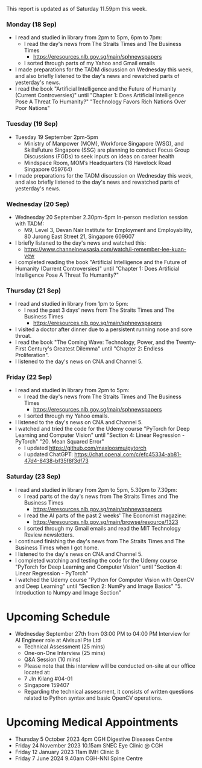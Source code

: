This report is updated as of Saturday 11.59pm this week.

### Monday (18 Sep)
- I read and studied in library from 2pm to 5pm, 6pm to 7pm:
    - I read the day's news from The Straits Times and The Business Times
        - https://eresources.nlb.gov.sg/main/sphnewspapers
    - I sorted through parts of my Yahoo and Gmail emails
- I made preparations for the TADM discussion on Wednesday this week, and also briefly listened to the day's news and rewatched parts of yesterday's news.
- I read the book "Artificial Intelligence and the Future of Humanity (Current Controversies)" until "Chapter 1: Does Artificial Intelligence Pose A Threat To Humanity?" "Technology Favors Rich Nations Over Poor Nations"

### Tuesday (19 Sep)
- Tuesday 19 September 2pm-5pm
    - Ministry of Manpower (MOM), Workforce Singapore (WSG), and SkillsFuture Singapore (SSG) are planning to conduct Focus Group Discussions (FGDs) to seek inputs on ideas on career health
    - Mindspace Room, MOM’s Headquarters (18 Havelock Road Singapore 059764)
- I made preparations for the TADM discussion on Wednesday this week, and also briefly listened to the day's news and rewatched parts of yesterday's news.

### Wednesday (20 Sep)
- Wednesday 20 September 2.30pm-5pm In-person mediation session with TADM:
    - M9, Level 3, Devan Nair Institute for Employment and Employability, 80 Jurong East Street 21, Singapore 609607
- I briefly listened to the day's news and watched this:
    - https://www.channelnewsasia.com/watch/i-remember-lee-kuan-yew
- I completed reading the book "Artificial Intelligence and the Future of Humanity (Current Controversies)" until "Chapter 1: Does Artificial Intelligence Pose A Threat To Humanity?"

### Thursday (21 Sep)
- I read and studied in library from 1pm to 5pm:
    - I read the past 3 days' news from The Straits Times and The Business Times
        - https://eresources.nlb.gov.sg/main/sphnewspapers
- I visited a doctor after dinner due to a persistent running nose and sore throat.
- I read the book "The Coming Wave: Technology, Power, and the Twenty-First Century's Greatest Dilemma" until "Chapter 2: Endless Proliferation".
- I listened to the day's news on CNA and Channel 5.

### Friday (22 Sep)
- I read and studied in library from 2pm to 5pm:
    - I read the day's news from The Straits Times and The Business Times
        - https://eresources.nlb.gov.sg/main/sphnewspapers
    - I sorted through my Yahoo emails.
- I listened to the day's news on CNA and Channel 5.
- I watched and tried the code for the Udemy course "PyTorch for Deep Learning and Computer Vision" until "Section 4: Linear Regression - PyTorch" "20. Mean Squared Error"
    - I updated https://github.com/maxloosmu/pytorch
    - I updated ChatGPT: https://chat.openai.com/c/efc45334-ab81-47d4-8438-bf35f8f3df73

### Saturday (23 Sep)
- I read and studied in library from 2pm to 5pm, 5.30pm to 7.30pm:
    - I read parts of the day's news from The Straits Times and The Business Times
        - https://eresources.nlb.gov.sg/main/sphnewspapers
    - I read the AI parts of the past 2 weeks' The Economist magazine:
        - https://eresources.nlb.gov.sg/main/browse/resource/1323
    - I sorted through my Gmail emails and read the MIT Technology Review newsletters.
- I continued finishing the day's news from The Straits Times and The Business Times when I got home.  
- I listened to the day's news on CNA and Channel 5.
- I completed watching and testing the code for the Udemy course "PyTorch for Deep Learning and Computer Vision" until "Section 4: Linear Regression - PyTorch"
- I watched the Udemy course "Python for Computer Vision with OpenCV and Deep Learning" until "Section 2: NumPy and Image Basics" "5. Introduction to Numpy and Image Section"




# Upcoming Schedule
- Wednesday September 27th from 03:00 PM to 04:00 PM Interview for AI Engineer role at Alvisual Pte Ltd
    - Technical Assessment (25 mins)
    - One-on-One Interview (25 mins)
    - Q&A Session (10 mins)
    - Please note that this interview will be conducted on-site at our office located at:
    - 7 Jln Kilang #04-01
    - Singapore 159407
    - Regarding the technical assessment, it consists of written questions related to Python syntax and basic OpenCV operations.



# Upcoming Medical Appointments
- Thursday 5 October 2023 4pm CGH Digestive Diseases Centre
- Friday 24 November 2023 10.15am SNEC Eye Clinic @ CGH
- Friday 12 January 2023 11am IMH Clinic B
- Friday 7 June 2024 9.40am CGH-NNI Spine Centre
